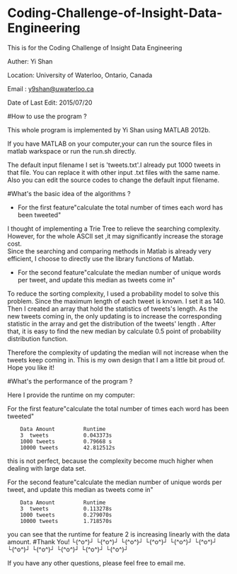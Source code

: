 # Coding-Challenge-of-Insight-Data-Engineering
This is for the Coding Challenge of Insight Data Engineering

Auther: Yi Shan 

Location: University of Waterloo, Ontario, Canada

Email : y9shan@uwaterloo.ca

Date of Last Edit: 2015/07/20






#How to use the program ?


This whole program is implemented by Yi Shan using MATLAB 2012b.

If you have MATLAB on your computer,your can run the source files in matlab warkspace or run the run.sh directly.

The default input filename I set is 'tweets.txt'.I already put 1000 tweets in that file. You can replace it with other input .txt files with the same name. 
Also you can edit the source codes to change the default input filename.


#What's the basic idea of  the algorithms ?

* For the first feature"calculate the total number of times each word has been tweeted"

I thought of implementing a Trie Tree to relieve the searching complexity. However, for the whole ASCII set ,it may significantly increase the storage cost.  
Since the searching and comparing methods in Matlab is already very efficient, I choose to directly use the library functions of Matlab.


* For the second feature"calculate the median number of unique words per tweet, and update this median as tweets come in"

To reduce the sorting complexity, I used a probability model to solve this problem. 
Since the maximum length of each tweet is known. I set it as 140. Then I created an array that hold the statistics of tweets's length.
As the new tweets coming in, the only updating is to increase the corresponding statistic in the array and get the distribution of the tweets' length .
After that, it is easy to find the new median by calculate 0.5 point of probability distribution function.

Therefore the complexity of updating the median will not increase when the tweets keep coming in. 
This is my own design that I am a little bit proud of. Hope you like it!


#What's the performance of the program ?

Here I provide the runtime on my computer:

For the first feature"calculate the total number of times each word has been tweeted"

		Data Amount			Runtime
		3  tweets			0.043373s
		1000 tweets			0.79668 s
		10000 tweets		42.812512s


this is not perfect, because the complexity become much higher when dealing with large data set.

For the second feature"calculate the median number of unique words per tweet, and update this median as tweets come in"

		Data Amount			Runtime
		3  tweets			0.113278s
		1000 tweets			0.279070s
		10000 tweets		1.718570s

you can see that the runtime for feature 2 is increasing linearly with the data amount.
#Thank You!
└(^o^)┘  └(^o^)┘   └(^o^)┘   └(^o^)┘  └(^o^)┘   └(^o^)┘   └(^o^)┘   └(^o^)┘   └(^o^)┘  └(^o^)┘   └(^o^)┘

If you have any other questions, please feel free to email me.
